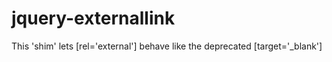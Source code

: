 jquery-externallink
===================

This 'shim' lets [rel='external'] behave like the deprecated [target='_blank']
